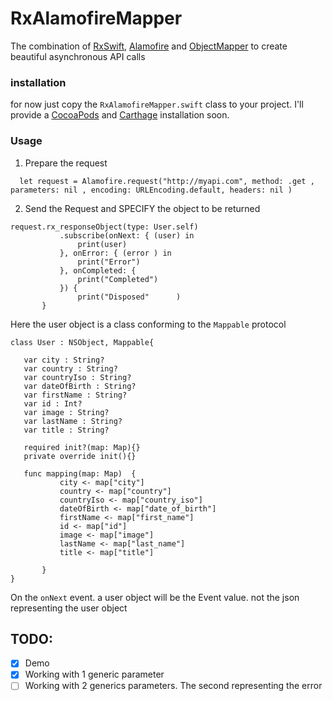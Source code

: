# RxAlamofireMapper
The combination of [RxSwift](https://github.com/ReactiveX/RxSwift), [Alamofire](https://github.com/Alamofire/Alamofire) and [ObjectMapper](https://github.com/Hearst-DD/ObjectMapper) to create beautiful asynchronous API calls

### installation
for now just copy  the `RxAlamofireMapper.swift` class to your project. I'll provide a [CocoaPods](https://cocoapods.org/)  and  [Carthage](https://github.com/Carthage/Carthage) installation soon. 
### Usage 

 1. Prepare the request
```
  let request = Alamofire.request("http://myapi.com", method: .get , parameters: nil , encoding: URLEncoding.default, headers: nil )
``` 
 2. Send the Request and SPECIFY the object to be returned 
 ```
 request.rx_responseObject(type: User.self)
            .subscribe(onNext: { (user) in
                print(user)
            }, onError: { (error ) in
                print("Error")
            }, onCompleted: {
                print("Completed")
            }) {
                print("Disposed"      )
        }
 ```
 Here the user object is a class conforming to the `Mappable` protocol
 
 ```
class User : NSObject, Mappable{
    
    var city : String?
    var country : String?
    var countryIso : String?
    var dateOfBirth : String?
    var firstName : String?
    var id : Int?
    var image : String?
    var lastName : String?
    var title : String?
    
    required init?(map: Map){}
    private override init(){}
    
	func mapping(map: Map)  {
	        city <- map["city"]
	        country <- map["country"]
	        countryIso <- map["country_iso"]
	        dateOfBirth <- map["date_of_birth"]
	        firstName <- map["first_name"]
	        id <- map["id"]
	        image <- map["image"]
	        lastName <- map["last_name"]
	        title <- map["title"]
        
	    }
}
 ```
 On the `onNext` event. a user object will be the Event value. not the json representing the user object
 ## TODO:
- [x] Demo
- [x] Working with 1 generic parameter
- [ ] Working with 2 generics parameters. The second representing the error 
